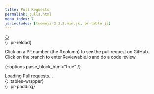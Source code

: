 ```yaml
---
title: Pull Requests
permalink: pulls.html
menu_index: 7
js-includes: [twemoji-2.2.3.min.js, pr-table.js]
---
```


<div><a href="javascript:reloadPrTable()">&#8634;</a></div>
{: .pr-reload}

Click on a PR number (the # column) to see the pull request on GitHub. Click
on the branch to enter Reviewable.io and do a code review.

{::options parse_block_html="true" /}

<div>
  Loading Pull requests...
</div>
{: .tables-wrapper}

<div></div>
{: .pr-padding}
